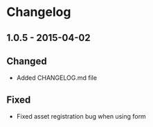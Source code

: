 # Changelog

## 1.0.5 - 2015-04-02

## Changed 
- Added CHANGELOG.md file

## Fixed 
- Fixed asset registration bug when using form

##